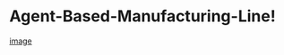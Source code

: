 # Agent-Based-Manufacturing-Line!

[image](https://user-images.githubusercontent.com/36922235/175924146-c569e49a-d506-42f3-a08e-34ae6d70d15c.png)

